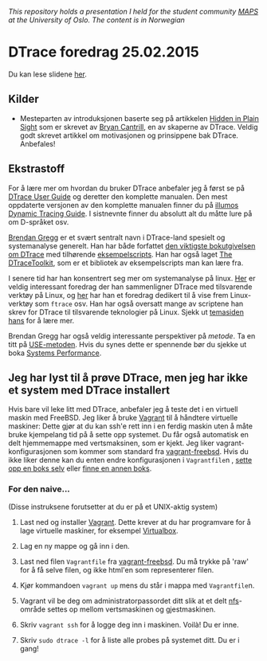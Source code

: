 
<em>This repository holds a presentation I held for the student community
[MAPS](http://foreninger.uio.no/maps/) at the University of Oslo.
The content is in Norwegian</em>

# DTrace foredrag 25.02.2015

Du kan lese slidene [her](https://github.com/cmrosenberg/dtrace-foredrag-2015/blob/master/slides/slides.pdf).

## Kilder

* Mesteparten av introduksjonen baserte seg på artikkelen
[Hidden in Plain Sight](http://queue.acm.org/detail.cfm?id=1117401) som er
skrevet av [Bryan Cantrill](http://en.wikipedia.org/wiki/Bryan_Cantrill),
en av skaperne av DTrace. Veldig godt skrevet artikkel om motivasjonen og
prinsippene bak DTrace. Anbefales!

## Ekstrastoff

For å lære mer om hvordan du bruker DTrace anbefaler jeg å først se på
[DTrace User Guide](http://docs.oracle.com/cd/E19253-01/819-5488/gcfba/index.html)
og deretter den komplette manualen. Den mest oppdaterte versjonen av den komplette
manualen finner du på [illumos Dynamic Tracing Guide](
http://dtrace.org/guide/chapter.html). I sistnevnte finner du absolutt alt du
måtte lure på om D-språket osv.

[Brendan Gregg](http://www.brendangregg.com/) er et svært sentralt navn
i DTrace-land spesielt og systemanalyse generelt. Han har både forfattet
[den viktigste bokutgivelsen om DTrace](http://dtracebook.com/index.php/Main_Page) med
tilhørende [eksempelscripts](http://dtracebook.com/index.php/Main_Page). Han
har også laget [The DTraceToolkit](http://www.brendangregg.com/dtracetoolkit.html),
som er et bibliotek av eksempelscripts man kan lære fra.

I senere tid har han konsentrert seg mer om systemanalyse på linux.
[Her](https://www.youtube.com/watch?v=TMXZcgnhXvg)
er veldig interessant foredrag der han sammenligner DTrace med tilsvarende verktøy
på Linux, og [her](https://www.youtube.com/watch?v=SN7Z0eCn0VY) har han et foredrag
dedikert til å vise frem Linux-verktøy som <code>ftrace</code> osv. Han har også oversatt mange av scriptene han skrev for DTrace til tilsvarende teknologier på Linux. Sjekk ut [temasiden hans](http://www.brendangregg.com/linuxperf.html) for å lære mer.

Brendan Gregg har også veldig interessante perspektiver på <em>metode</em>. Ta
en titt på [USE-metoden](http://www.brendangregg.com/usemethod.html). Hvis du
synes dette er spennende bør du sjekke ut boka
[Systems Performance](http://www.brendangregg.com/sysperfbook.html).

## Jeg har lyst til å prøve DTrace, men jeg har ikke et system med DTrace installert

Hvis bare vil leke litt med DTrace, anbefaler jeg å teste det i en virtuell
maskin med FreeBSD. Jeg liker å bruke [Vagrant](https://www.vagrantup.com/)
til å håndtere virtuelle maskiner: Dette gjør at du kan ssh'e rett inn i en
ferdig maskin uten å måte bruke kjempelang tid på å sette opp systemet. Du får også automatisk en delt hjemmemappe med vertsmaksinen, som
er kjekt. Jeg liker vagrant-konfigurasjonen som kommer som standard fra
[vagrant-freebsd](https://github.com/wunki/vagrant-freebsd). Hvis du ikke
liker denne kan du enten endre konfigurasjonen i <code>Vagrantfile</code>n
, [sette opp en boks selv](https://github.com/wunki/vagrant-freebsd#create-your-own-freebsd-box)
eller [finne en annen boks](https://atlas.hashicorp.com/boxes/search).


### For den naive...

(Disse instruksene forutsetter at du er på et UNIX-aktig system)

1. Last ned og installer [Vagrant](https://www.vagrantup.com/).
Dette krever at du har programvare for å lage virtuelle maskiner, for
eksempel [Virtualbox](https://www.virtualbox.org/).

2. Lag en ny mappe og gå inn i den.

3. Last ned filen <code>Vagrantfile</code> fra
[vagrant-freebsd](https://github.com/wunki/vagrant-freebsd). Du må trykke
på 'raw' for å få selve filen, og ikke html'en som representerer filen.

4. Kjør kommandoen <code>vagrant up</code> mens du står i mappa med <code>Vagrantfile</code>n.

5. Vagrant vil be deg om administratorpassordet ditt slik at et delt
[nfs](http://en.wikipedia.org/wiki/Network_File_System)-område settes op mellom
vertsmaskinen og gjestmaskinen.

6. Skriv <code>vagrant ssh</code> for å logge deg inn i maskinen. Voilà! Du er inne.

7. Skriv <code>sudo dtrace -l</code> for å liste alle probes på systemet ditt.
Du er i gang!
